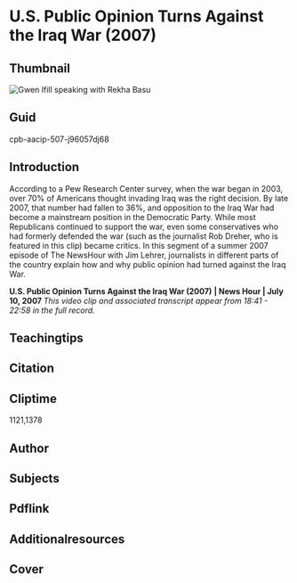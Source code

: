 # U.S. Public Opinion Turns Against the Iraq War (2007)

## Thumbnail

![Gwen Ifill speaking with Rekha Basu](https://s3.amazonaws.com/americanarchive.org/primary_source_sets/11_War_On_Terror.jpeg "Gwen Ifill speaking with Rekha Basu")


## Guid
cpb-aacip-507-j96057dj68

## Introduction

According to a Pew Research Center survey, when the war began in 2003, over 70% of Americans thought invading Iraq was the right decision. By late 2007, that number had fallen to 36%, and opposition to the Iraq War had become a mainstream position in the Democratic Party. While most Republicans continued to support the war, even some conservatives who had formerly defended the war (such as the journalist Rob Dreher, who is featured in this clip) became critics. In this segment of a summer 2007 episode of The NewsHour with Jim Lehrer, journalists in different parts of the country explain how and why public opinion had turned against the Iraq War.

<b>U.S. Public Opinion Turns Against the Iraq War (2007)</b>
<b>| News Hour | July 10, 2007 </b>
<i>This video clip and associated transcript appear from 18:41 - 22:58 in the full record.</i>

## Teachingtips

## Citation

## Cliptime

1121,1378

## Author
## Subjects
## Pdflink
## Additionalresources
## Cover
